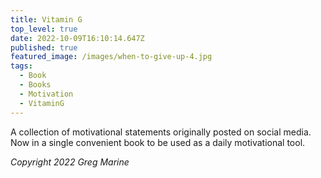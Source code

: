 ```yaml
---
title: Vitamin G
top_level: true
date: 2022-10-09T16:10:14.647Z
published: true
featured_image: /images/when-to-give-up-4.jpg
tags:
  - Book
  - Books
  - Motivation
  - VitaminG
---
```

A collection of motivational statements originally posted on social media. Now in a single convenient book to be used as a daily motivational tool.



*Copyright 2022 Greg Marine*